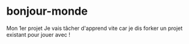 # bonjour-monde
Mon 1er projet
Je vais tâcher d'apprend vite car je dis forker un projet existant pour jouer avec !
